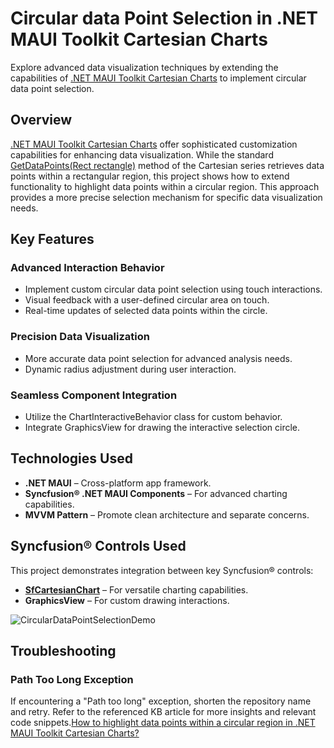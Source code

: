 # Circular data Point Selection in .NET MAUI Toolkit Cartesian Charts

Explore advanced data visualization techniques by extending the capabilities of [.NET MAUI Toolkit Cartesian Charts](https://www.syncfusion.com/maui-controls/maui-cartesian-charts) to implement circular data point selection.

## Overview

[.NET MAUI Toolkit Cartesian Charts](https://www.syncfusion.com/maui-controls/maui-cartesian-charts) offer sophisticated customization capabilities for enhancing data visualization. While the standard [GetDataPoints(Rect rectangle)](https://help.syncfusion.com/cr/maui-toolkit/Syncfusion.Maui.Toolkit.Charts.CartesianSeries.html#Syncfusion_Maui_Toolkit_Charts_CartesianSeries_GetDataPoints_Microsoft_Maui_Graphics_Rect_) method of the Cartesian series retrieves data points within a rectangular region, this project shows how to extend functionality to highlight data points within a circular region. This approach provides a more precise selection mechanism for specific data visualization needs.

## Key Features

### Advanced Interaction Behavior

- Implement custom circular data point selection using touch interactions.
- Visual feedback with a user-defined circular area on touch.
- Real-time updates of selected data points within the circle.

### Precision Data Visualization

- More accurate data point selection for advanced analysis needs.
- Dynamic radius adjustment during user interaction.

### Seamless Component Integration

- Utilize the ChartInteractiveBehavior class for custom behavior.
- Integrate GraphicsView for drawing the interactive selection circle.

## Technologies Used

- **.NET MAUI** – Cross-platform app framework.
- **Syncfusion® .NET MAUI Components** – For advanced charting capabilities.
- **MVVM Pattern** – Promote clean architecture and separate concerns.

## Syncfusion® Controls Used

This project demonstrates integration between key Syncfusion® controls:

- **[SfCartesianChart](https://help.syncfusion.com/cr/maui/Syncfusion.Maui.Charts.SfCartesianChart.html)** – For versatile charting capabilities.
- **GraphicsView** – For custom drawing interactions.

![CircularDataPointSelectionDemo](https://github.com/user-attachments/assets/4a860869-ff93-47fd-a13f-e574f2617f3a)

## Troubleshooting

### Path Too Long Exception

If encountering a "Path too long" exception, shorten the repository name and retry. Refer to the referenced KB article for more insights and relevant code snippets.[How to highlight data points within a circular region in .NET MAUI Toolkit Cartesian Charts?](https://support.syncfusion.com/agent/kb/20500/how-to-highlight-data-points-within-a-circular-region-in-net-maui-toolkit-cartesian-charts
)